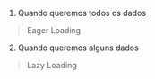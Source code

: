 1. Quando queremos todos os dados
  > Eager Loading

2. Quando queremos alguns dados
  > Lazy Loading